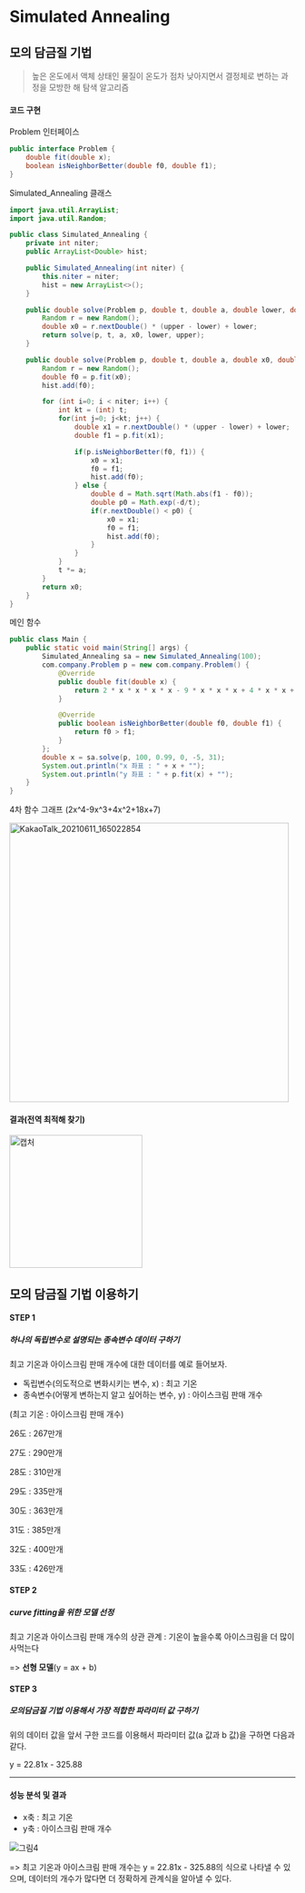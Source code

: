 # Simulated Annealing
## 모의 담금질 기법

> 높은 온도에서 액체 상태인 물질이 온도가 점차 낮아지면서 결정체로 변하는 과정을 모방한 해 탐색 알고리즘

#### 코드 구현

Problem 인터페이스

```java
public interface Problem {
    double fit(double x);
    boolean isNeighborBetter(double f0, double f1);
}
```

Simulated_Annealing 클래스

```java
import java.util.ArrayList;
import java.util.Random;

public class Simulated_Annealing {
    private int niter;
    public ArrayList<Double> hist;

    public Simulated_Annealing(int niter) {
        this.niter = niter;
        hist = new ArrayList<>();
    }

    public double solve(Problem p, double t, double a, double lower, double upper) {
        Random r = new Random();
        double x0 = r.nextDouble() * (upper - lower) + lower;
        return solve(p, t, a, x0, lower, upper);
    }

    public double solve(Problem p, double t, double a, double x0, double lower, double upper) {
        Random r = new Random();
        double f0 = p.fit(x0);
        hist.add(f0);

        for (int i=0; i < niter; i++) {
            int kt = (int) t;
            for(int j=0; j<kt; j++) {
                double x1 = r.nextDouble() * (upper - lower) + lower;
                double f1 = p.fit(x1);

                if(p.isNeighborBetter(f0, f1)) {
                    x0 = x1;
                    f0 = f1;
                    hist.add(f0);
                } else {
                    double d = Math.sqrt(Math.abs(f1 - f0));
                    double p0 = Math.exp(-d/t);
                    if(r.nextDouble() < p0) {
                        x0 = x1;
                        f0 = f1;
                        hist.add(f0);
                    }
                }
            }
            t *= a;
        }
        return x0;
    }
}
```

메인 함수

```java
public class Main {
    public static void main(String[] args) {
        Simulated_Annealing sa = new Simulated_Annealing(100);
        com.company.Problem p = new com.company.Problem() {
            @Override
            public double fit(double x) {
                return 2 * x * x * x * x - 9 * x * x * x + 4 * x * x + 18 * x + 7;    // 4차 함수
            }

            @Override
            public boolean isNeighborBetter(double f0, double f1) {
                return f0 > f1;
            }
        };
        double x = sa.solve(p, 100, 0.99, 0, -5, 31);
        System.out.println("x 좌표 : " + x + "");
        System.out.println("y 좌표 : " + p.fit(x) + "");
    }
}
```

4차 함수 그래프 (2x^4-9x^3+4x^2+18x+7)

<img width="492" alt="KakaoTalk_20210611_165022854" src="https://user-images.githubusercontent.com/80511341/121651413-8ef1fb00-cad5-11eb-9624-2114bb3fa9c9.png">



#### 결과(전역 최적해 찾기)

<img width="234" alt="캡처" src="https://user-images.githubusercontent.com/80511341/121655577-ad59f580-cad9-11eb-9e12-9aa8e39d2c51.PNG">

## 모의 담금질 기법 이용하기

#### STEP 1

##### 하나의 독립변수로 설명되는 종속변수 데이터 구하기

최고 기온과 아이스크림 판매 개수에 대한 데이터를 예로 들어보자.

- 독립변수(의도적으로 변화시키는 변수, x) : 최고 기온
- 종속변수(어떻게 변하는지 알고 싶어하는 변수, y) : 아이스크림 판매 개수

(최고 기온 : 아이스크림 판매 개수)

26도 : 267만개

27도 : 290만개

28도 : 310만개

29도 : 335만개

30도 : 363만개

31도 : 385만개

32도 : 400만개

33도 : 426만개

#### STEP 2

##### curve fitting을 위한 모델 선정

최고 기온과 아이스크림 판매 개수의 상관 관계 : 기온이 높을수록 아이스크림을 더 많이 사먹는다

=> **선형 모델**(y = ax + b)

#### STEP 3

##### 모의담금질 기법 이용해서 가장 적합한 파라미터 값 구하기

위의 데이터 값을 앞서 구한 코드를 이용해서 파라미터 값(a 값과 b 값)을 구하면 다음과 같다. 

y = 22.81x - 325.88

------

#### 성능 분석 및 결과

- x축 : 최고 기온
- y축 : 아이스크림 판매 개수

![그림4](https://user-images.githubusercontent.com/80511341/121658933-c31cea00-cadc-11eb-82d2-d7dab2349917.png)

=> 최고 기온과 아이스크림 판매 개수는 y = 22.81x - 325.88의 식으로 나타낼 수 있으며, 데이터의 개수가 많다면 더 정확하게 관계식을 알아낼 수 있다.
